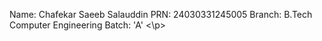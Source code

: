 <p>
Name: Chafekar Saeeb Salauddin
PRN: 24030331245005
Branch: B.Tech Computer Engineering
Batch: 'A'
<\p>
